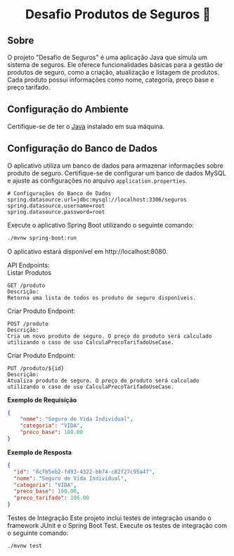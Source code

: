 <div align="center">
<h1><a>Desafio Produtos de Seguros 🚀</a></h1>
</div>

## Sobre

O projeto "Desafio de Seguros" é uma aplicação Java que simula um sistema de seguros. Ele oferece funcionalidades básicas para a gestão de produtos de seguro, como a criação, atualização e listagem de produtos. Cada produto possui informações como nome, categoria, preço base e preço tarifado.


## Configuração do Ambiente

Certifique-se de ter o [Java](https://www.oracle.com/java/technologies/javase-downloads.html) instalado em sua máquina.

## Configuração do Banco de Dados

O aplicativo utiliza um banco de dados para armazenar informações sobre produto de seguro. Certifique-se de configurar um banco de dados MySQL e ajuste as configurações no arquivo `application.properties`.

```properties
# Configurações do Banco de Dados
spring.datasource.url=jdbc:mysql://localhost:3306/seguros
spring.datasource.username=root
spring.datasource.password=root
```
Execute o aplicativo Spring Boot utilizando o seguinte comando:

```bash
./mvnw spring-boot:run
```
O aplicativo estará disponível em http://localhost:8080.

API Endpoints:  
Listar Produtos
```
GET /produto
Descrição:
Retorna uma lista de todos os produto de seguro disponíveis.
```
Criar Produto
Endpoint:


```
POST /produto
Descrição:
Cria um novo produto de seguro. O preço do produto será calculado utilizando o caso de uso CalculaPrecoTarifadoUseCase.
```
Criar Produto
Endpoint:
```
PUT /produto/${id}
Descrição:
Atualiza produto de seguro. O preço do produto será calculado utilizando o caso de uso CalculaPrecoTarifadoUseCase.
```

**Exemplo de Requisição**

```json
{
    "nome": "Seguro de Vida Individual",
    "categoria": "VIDA",
    "preco_base": 100.00
}
```

**Exemplo de Resposta**

```json
{
  "id": "8cfb5eb2-fd93-4322-bb74-c82f27c95a47",
  "nome": "Seguro de Vida Individual",
  "categoria": "VIDA",
  "preco_base": 100.00,
  "preco_tarifado": 106.00
}
```
Testes de Integração
Este projeto inclui testes de integração usando o framework JUnit e o Spring Boot Test. 
Execute os testes de integração com o seguinte comando:

```bash
./mvnw test
```